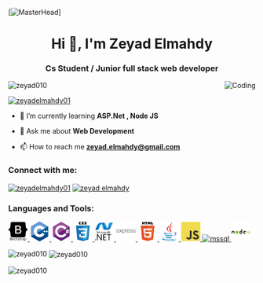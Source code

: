 [![MasterHead](https://www.meshdex.com/wp-content/uploads/2018/07/web.gif)]
<h1 align="center">Hi 👋, I'm Zeyad Elmahdy</h1>
<h3 align="center">Cs Student / Junior full stack web developer</h3>
<img align="right" alt="Coding" width"400" src="https://media.tenor.com/kyeNs4DnuW0AAAAC/dev_animado.gif">

<p align="left"> <img src="https://komarev.com/ghpvc/?username=zeyad010&label=Profile%20views&color=0e75b6&style=flat" alt="zeyad010" /> </p>

<p align="left"> <a href="https://twitter.com/zeyadelmahdy01" target="blank"><img src="https://img.shields.io/twitter/follow/zeyadelmahdy01?logo=twitter&style=for-the-badge" alt="zeyadelmahdy01" /></a> </p>

- 🌱 I’m currently learning **ASP.Net , Node JS**

- 💬 Ask me about **Web Development**

- 📫 How to reach me **zeyad.elmahdy@gmail.com**

<h3 align="left">Connect with me:</h3>
<p align="left">
<a href="https://twitter.com/zeyadelmahdy01" target="blank"><img align="center" src="https://raw.githubusercontent.com/rahuldkjain/github-profile-readme-generator/master/src/images/icons/Social/twitter.svg" alt="zeyadelmahdy01" height="30" width="40" /></a>
<a href="https://linkedin.com/in/zeyad elmahdy" target="blank"><img align="center" src="https://raw.githubusercontent.com/rahuldkjain/github-profile-readme-generator/master/src/images/icons/Social/linked-in-alt.svg" alt="zeyad elmahdy" height="30" width="40" /></a>
</p>

<h3 align="left">Languages and Tools:</h3>
<p align="left"> <a href="https://getbootstrap.com" target="_blank" rel="noreferrer"> <img src="https://raw.githubusercontent.com/devicons/devicon/master/icons/bootstrap/bootstrap-plain-wordmark.svg" alt="bootstrap" width="40" height="40"/> </a> <a href="https://www.w3schools.com/cpp/" target="_blank" rel="noreferrer"> <img src="https://raw.githubusercontent.com/devicons/devicon/master/icons/cplusplus/cplusplus-original.svg" alt="cplusplus" width="40" height="40"/> </a> <a href="https://www.w3schools.com/cs/" target="_blank" rel="noreferrer"> <img src="https://raw.githubusercontent.com/devicons/devicon/master/icons/csharp/csharp-original.svg" alt="csharp" width="40" height="40"/> </a> <a href="https://www.w3schools.com/css/" target="_blank" rel="noreferrer"> <img src="https://raw.githubusercontent.com/devicons/devicon/master/icons/css3/css3-original-wordmark.svg" alt="css3" width="40" height="40"/> </a> <a href="https://dotnet.microsoft.com/" target="_blank" rel="noreferrer"> <img src="https://raw.githubusercontent.com/devicons/devicon/master/icons/dot-net/dot-net-original-wordmark.svg" alt="dotnet" width="40" height="40"/> </a> <a href="https://expressjs.com" target="_blank" rel="noreferrer"> <img src="https://raw.githubusercontent.com/devicons/devicon/master/icons/express/express-original-wordmark.svg" alt="express" width="40" height="40"/> </a> <a href="https://www.w3.org/html/" target="_blank" rel="noreferrer"> <img src="https://raw.githubusercontent.com/devicons/devicon/master/icons/html5/html5-original-wordmark.svg" alt="html5" width="40" height="40"/> </a> <a href="https://www.java.com" target="_blank" rel="noreferrer"> <img src="https://raw.githubusercontent.com/devicons/devicon/master/icons/java/java-original.svg" alt="java" width="40" height="40"/> </a> <a href="https://developer.mozilla.org/en-US/docs/Web/JavaScript" target="_blank" rel="noreferrer"> <img src="https://raw.githubusercontent.com/devicons/devicon/master/icons/javascript/javascript-original.svg" alt="javascript" width="40" height="40"/> </a> <a href="https://www.microsoft.com/en-us/sql-server" target="_blank" rel="noreferrer"> <img src="https://www.svgrepo.com/show/303229/microsoft-sql-server-logo.svg" alt="mssql" width="40" height="40"/> </a> <a href="https://nodejs.org" target="_blank" rel="noreferrer"> <img src="https://raw.githubusercontent.com/devicons/devicon/master/icons/nodejs/nodejs-original-wordmark.svg" alt="nodejs" width="40" height="40"/> </a> </p>

<p><img align="left" src="https://github-readme-stats.vercel.app/api/top-langs?username=zeyad010&show_icons=true&locale=en&layout=compact" alt="zeyad010" /></p>

<p>&nbsp;<img align="center" src="https://github-readme-stats.vercel.app/api?username=zeyad010&show_icons=true&locale=en" alt="zeyad010" /></p>

<p><img align="center" src="https://github-readme-streak-stats.herokuapp.com/?user=zeyad010&" alt="zeyad010" /></p>
